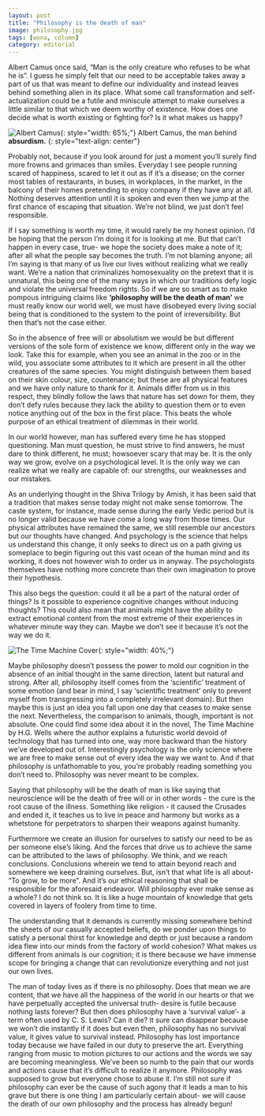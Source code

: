 ```yaml
---
layout: post
title: "Philosophy is the death of man"
image: philosophy.jpg
tags: [wona, column]
category: editorial
---
```


Albert Camus once said, “Man is the only creature who refuses to be what he is”. I guess he simply felt that our need to be acceptable takes away a part of us that was meant to define our individuality and instead leaves behind something alien in its place. What some call transformation and self-actualization could be a futile and miniscule attempt to make ourselves a little similar to that which we deem worthy of existence. How does one decide what is worth existing or fighting for?
Is it what makes us happy? 

![Albert Camus](http://ketangupta.in/wona-images/posts/albert-camus.png){: style="width: 65%;"}
Albert Camus, the man behind __absurdism.__
{: style="text-align: center"}

Probably not, because if you look around for just a moment you’ll surely find more frowns and grimaces than smiles. Everyday I see people running scared of happiness, scared to let it out as if it’s a disease; on the corner most tables of restaurants, in buses, in workplaces, in the market, in the balcony of their homes pretending to enjoy company if they have any at all. Nothing deserves attention until it is spoken and even then we jump at the first chance of escaping that
situation. We’re not blind, we just don’t feel responsible. 

If I say something is worth my time, it would rarely be my honest opinion. I’d be hoping that the person I’m doing it for is looking at me. But that can’t happen in every case, true- we hope the society does make a note of it; after all what the people say becomes the truth. I’m not blaming anyone; all I’m saying is that many of us live our lives without realizing what we really want. We’re a nation that criminalizes homosexuality on the pretext that it is unnatural, this being
one of the many ways in which our traditions defy logic and violate the universal freedom rights. So if we are so smart as to make pompous intriguing claims like __‘philosophy will be the death of man’__ we must really know our world well, we must have disobeyed every living social being that is conditioned to the system to the point of irreversibility. But then that’s not the case either.

So in the absence of free will or absolutism we would be but different versions of the sole form of existence we know, different only in the way we look. Take this for example, when you see an animal in the zoo or in the wild, you associate some attributes to it which are present in all the other creatures of the same species. You might distinguish between them based on their skin colour, size, countenance; but these are all physical features and we have only nature to thank for it.
Animals differ from us in this respect, they blindly follow the laws that nature has set down for them, they don’t defy rules because they lack the ability to question them or to even notice anything out of the box in the first place. This beats the whole purpose of an ethical treatment of dilemmas in their world.

In our world however, man has suffered every time he has stopped questioning. Man must question, he must strive to find answers, he must dare to think different, he must; howsoever scary that may be. It is the only way we grow, evolve on a psychological level. It is the only way we can realize what we really are capable of: our strengths, our weaknesses and our mistakes.

As an underlying thought in the Shiva Trilogy by Amish, it has been said that a tradition that makes sense today might not make sense tomorrow. The caste system, for instance, made sense during the early Vedic period but is no longer valid because we have come a long way from those times. Our physical attributes have remained the same, we still resemble our ancestors but our thoughts have changed. And psychology is the science that helps us understand this change, it only seeks to
direct us on a path giving us someplace to begin figuring out this vast ocean of the human mind and its working, it does not however wish to order us in anyway. The psychologists themselves have nothing more concrete than their own imagination to prove their hypothesis.

This also begs the question: could it all be a part of the natural order of things? Is it possible to experience cognitive changes without inducing thoughts? This could also mean that animals might have the ability to extract emotional content from the most extreme of their experiences in whatever minute way they can. Maybe we don’t see it because it’s not the way we do it.

![The Time Machine Cover](http://ketangupta.in/wona-images/posts/the-time-machine-cover.png){: style="width: 40%;"}

Maybe philosophy doesn’t possess the power to mold our cognition in the absence of an initial thought in the same direction, latent but natural and strong. After all, philosophy itself comes from the ‘scientific’ treatment of some emotion (and bear in mind, I say ‘scientific treatment’ only to prevent myself from transgressing into a completely irrelevant domain). But then maybe this is just an idea you fall upon one day that ceases to make sense the next. Nevertheless,
the comparison to animals, though, important is not absolute. One could find some idea about it in the novel, The Time Machine by H.G. Wells where the author explains a futuristic world devoid of technology that has turned into one, way more backward than the history we’ve developed out of. Interestingly psychology is the only science where we are free to make sense out of every idea the way we want to. And if that philosophy is unfathomable to you, you’re probably
reading something you don’t need to. Philosophy was never meant to be complex.

Saying that philosophy will be the death of man is like saying that neuroscience will be the death of free will or in other words - the cure is the root cause of the illness. Something like religion - it caused the Crusades and ended it, it teaches us to live in peace and harmony but works as a whetstone for perpetrators to sharpen their weapons against humanity. 

Furthermore we create an illusion for ourselves to satisfy our need to be as per someone else’s liking. And the forces that drive us to achieve the same can be attributed to the laws of philosophy. We think, and we reach conclusions. Conclusions wherein we tend to attain beyond reach and somewhere we keep draining ourselves. But, isn’t that what life is all about- “To grow, to be more”. And it’s our ethical reasoning that shall be responsible for the aforesaid endeavor. Will
philosophy ever make sense as a whole? I do not think so. It is like a huge mountain of knowledge that gets covered in layers of foolery from time to time.

The understanding that it demands is currently missing somewhere behind the sheets of our casually accepted beliefs, do we ponder upon things to satisfy a personal thirst for knowledge and depth or just because a random idea flew into our minds from the factory of world cohesion? What makes us different from animals is our cognition; it is there because we have immense scope for bringing a change that can revolutionize everything and not just our own lives.

The man of today lives as if there is no philosophy. Does that mean we are content, that we have all the happiness of the world in our hearts or that we have perpetually accepted the universal truth- desire is futile because nothing lasts forever?
But then does philosophy have a ‘survival value’- a term often used by C. S. Lewis? Can it die? It sure can disappear because we won’t die instantly if it does but even then, philosophy has no survival value, it gives value to survival instead. Philosophy has lost importance today because we have failed in our duty to preserve the art. Everything ranging from music to motion pictures to our actions and the words we say are becoming meaningless. We’ve been so numb to the pain that our
words and actions cause that it’s difficult to realize it anymore. Philosophy was supposed to grow but everyone chose to abuse it. I’m still not sure if philosophy can ever be the cause of such agony that it leads a man to his grave but there is one thing I am particularly certain about- we will cause the death of our own philosophy and the process has already begun!

